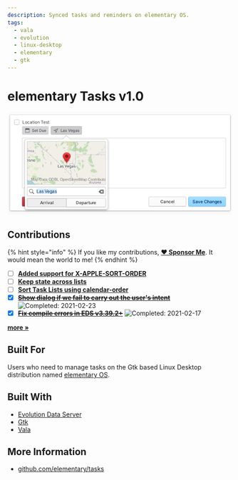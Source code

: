 ```yaml
---
description: Synced tasks and reminders on elementary OS.
tags:
  - vala
  - evolution
  - linux-desktop
  - elementary
  - gtk
---
```


# elementary Tasks v1.0

![elementary Tasks supports location based reminders](../.gitbook/assets/io.elementary.tasks.png)

## Contributions

{% hint style="info" %}
If you like my contributions, [**❤️ Sponsor Me**](https://github.com/sponsors/marbetschar). It would mean the world to me!
{% endhint %}

* [ ] [**Added support for X-APPLE-SORT-ORDER**](https://github.com/elementary/tasks/pull/198)
* [ ] [**Keep state across lists**](https://github.com/elementary/tasks/pull/197)
* [ ] [**Sort Task Lists using calendar-order**](https://github.com/elementary/tasks/pull/192)
* [x] [~~**Show dialog if we fail to carry out the user's intent**~~](https://github.com/elementary/tasks/pull/189) ![Completed: 2021-02-23](https://img.shields.io/badge/completed-2021--02--23-lightgrey?style=social)
* [x] [~~**Fix compile errors in EDS v3.39.2+**~~](https://github.com/elementary/tasks/pull/193) ![Completed: 2021-02-17](https://img.shields.io/badge/completed-2021--02--17-lightgrey?style=social)

[**more »**](../contributions.md#elementary-tasks)

## Built For

Users who need to manage tasks on the Gtk based Linux Desktop distribution named [elementary OS](https://elementary.io/).

## Built With

* [Evolution Data Server](https://gitlab.gnome.org/GNOME/evolution-data-server)
* [Gtk](https://www.gtk.org/)
* [Vala](https://wiki.gnome.org/Projects/Vala/Tutorial)

## More Information

* [github.com/elementary/tasks](https://github.com/elementary/tasks/)

